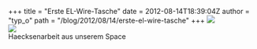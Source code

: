 +++
title = "Erste EL-Wire-Tasche"
date = 2012-08-14T18:39:04Z
author = "typ_o"
path = "/blog/2012/08/14/erste-el-wire-tasche"
+++
[![](/media/tasche_silke_1.serendipityThumb.jpg)](/media/tasche_silke_1.jpg)  
[![](/media/tasche_silke_2.serendipityThumb.jpg)](/media/tasche_silke_2.jpg)  
Haecksenarbeit aus unserem Space
